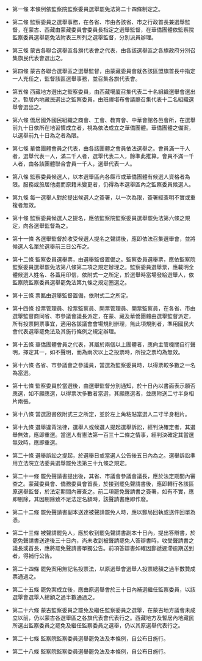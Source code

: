 * 第一條 本條例依監察院監察委員選舉罷免法第二十四條制定之。

* 第二條 監察委員之選舉事務，在各省、市由各該省、市之行政首長兼選舉監督，在蒙古、西藏由蒙藏委員會委員長指定之選舉監督，在華僑團體依監察院監察委員選舉罷免法附表三所列之選舉監督，分別派員辦理。

* 第三條 蒙古各聯合選舉區各旗代表會之代表，由各該選舉區之各旗政府分別召集旗民代表會選出之。

* 第四條 蒙古各聯合選舉區之選舉監督，由蒙藏委員會就各該區盟旗首長中指定一人充任之，監督該區選舉事務，並召集各旗代表會。

* 第五條 西藏地方選出之監察委員，由西藏噶廈召集代表二十名組織選舉會選出之。暫居內地藏民選出之監察委員，由班禪堪布會議廳召集代表十二名組織選舉會選出之。

* 第六條 僑居國外國民組織之商會、工會、教育會、中華會館各邑會所，在選舉前九十日依所在地習慣成立者，視為依法成立之華僑團體。華僑團體之備案，以選舉前九十日為之者為限。

* 第七條 華僑團體會員之代表，由各該團體之會員依法選舉之。會員滿一千人者，選舉代表一人，滿二千人者，選舉代表二人，餘準此推算。會員不滿一千人者，由各該團體聯合會員一千人，選舉代表一人。

* 第八條 監察委員候選人，以本選舉區內各縣市或華僑團體有候選人資格者為限。服務或旅居他處而原籍未變更者，仍得為本選舉區內之監察委員候選人。

* 第九條 每一選舉人對於提出候選人之簽署，以一次為限，簽署經查明不實或重複者無效。

* 第十條 監察委員候選人之提名，應依監察院監察委員選舉罷免法第六條之規定，向各選舉監督為之。

* 第十一條 各選舉監督於收受候選人提名之聲請後，應即依法召集選舉會，並將候選人名單於選舉前三日公布之。

* 第十二條 監察委員選舉票，由選舉監督置備之。監察委員選舉票，應依監察院監察委員選舉罷免法第八條第二項之規定辦理之。監察委員選舉票，應載明全體候選人姓名、各蓋用印信，依附式一之所定，於選舉時當場發給選舉人，依監察院監察委員選舉罷免法第九條之規定圈選之。

* 第十三條 票匭由選舉監督置備，依附式二之所定。

* 第十四條 投票管理員、投票監察員、開票管理員、開票監察員，在各省、市由選舉監督商同省、市參議會議長派定，在蒙、藏及華僑團體由選舉監督派定，所有投票開票事宜，適用各該議會會場規則辦理，無此項規則者，準用國民大會代表選舉罷免法及其施行條例之規定辦理。

* 第十五條 華僑團體會員之代表，其屬於兩個以上團體者，應向主管機關自行聲明，擇定其一，如不聲明，而為兩次以上之投票時，所投之票均為無效。

* 第十六條 各省、市參議會之參議員，當選為監察委員時，以得票較多數之一名為當選。

* 第十七條 監察委員於當選後，由選舉監督分別通知，於十日內以書面表示願否應選，如不願應選，以得票次多數者當選，其願應選者，並應附送二寸半身相片兩張。

* 第十八條 當選證書依附式三之所定，並於左上角粘貼當選人二寸半身相片。

* 第十九條 選舉違背法律，選舉人或候選人提起選舉訴訟，經判決確定者，其選舉無效，應即重選。當選人有憲法第一百三十二條之情事，經判決確定其當選無效時，應即重選。

* 第二十條 選舉訴訟之提起，於選舉日或當選人公告後五日內為之。選舉訴訟準用立法院立法委員選舉罷免法第三十九條之規定。

* 第二十一條 罷免聲請書提出後，其省、市議會參議會議長，應於法定期間內審查之。蒙藏委員會、僑務委員會首長，於接到罷免聲請書後，應即轉行各該區原選舉監督，於法定期間內審查之。前二項罷免聲請書之簽署，如有不實，應即剔除，其因剔除致不足法定名額時，該聲請書應即作廢。

* 第二十二條 罷免聲請書副本送達被聲請罷免人時，應以郵局回執或送件回單為憑。

* 第二十三條 被聲請罷免人，應於收到罷免聲請書副本十日內，提出答辯書，於罷免聲請書送達後三十日內，尚未收到被聲請罷免人答辯書時，收受聲請書之議長或首長，應將罷免聲請書單獨公告。前項答辯書如確因郵遞遲滯逾期送到者，得補行公告。

* 第二十四條 罷免案用無記名投票法，以原選舉會選舉人投票總額之過半數贊成票通過之。

* 第二十五條 罷免案成立後，應由原選舉會於三十日內補選繼任監察委員，以該選舉會選舉人總額之過半數通過之。

* 第二十六條 蒙古監察委員之罷免及繼任監察委員之選舉，在蒙古地方議會未成立以前，仍以蒙古各選舉區之各旗代表會代表行之。西藏地方及暫居內地藏民所選出監察委員之罷免及繼任監察委員之選舉，仍以其原選舉代表行之。

* 第二十七條 監察院監察委員選舉罷免法及本條例，自公布日施行。

* 第二十八條 監察院監察委員選舉罷免法及本條例，自公布日施行。

